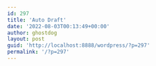 ```yaml
---
id: 297
title: 'Auto Draft'
date: '2022-08-03T00:13:49+00:00'
author: ghostdog
layout: post
guid: 'http://localhost:8888/wordpress/?p=297'
permalink: '/?p=297'
---
```


